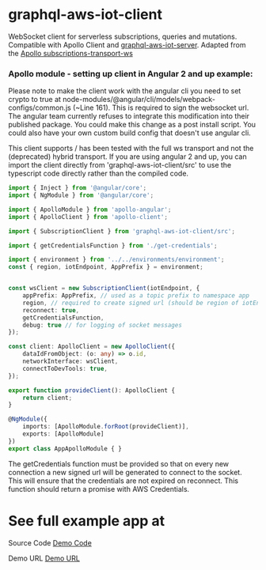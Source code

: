# graphql-aws-iot-client

WebSocket client for serverless subscriptions, queries and mutations. Compatible with Apollo Client and [graphql-aws-iot-server](https://github.com/ioxe/graphql-aws-iot-server). Adapted from the [Apollo subscriptions-transport-ws](https://github.com/apollographql/subscriptions-transport-ws)


### Apollo module - setting up client in Angular 2 and up example:

Please note to make the client work with the angular cli you need to set crypto to true at node-modules/@angular/cli/models/webpack-configs/common.js (~Line 161). This is required to sign the websocket url. The angular team currently refuses to integrate this modification into their published package. You could make this change as a post install script. You could also have your own custom build config that doesn't use angular cli.

This client supports / has been tested with the full ws transport and not the (deprecated) hybrid transport. If you are using angular 2 and up, you can import the client directly from 'graphql-aws-iot-client/src' to use the typescript code directly rather than the compiled code.

``` ts
import { Inject } from '@angular/core';
import { NgModule } from '@angular/core';

import { ApolloModule } from 'apollo-angular';
import { ApolloClient } from 'apollo-client';

import { SubscriptionClient } from 'graphql-aws-iot-client/src';

import { getCredentialsFunction } from './get-credentials';

import { environment } from '../../environments/environment';
const { region, iotEndpoint, AppPrefix } = environment;


const wsClient = new SubscriptionClient(iotEndpoint, {
    appPrefix: AppPrefix, // used as a topic prefix to namespace app
    region, // required to create signed url (should be region of iotEndpoint url
    reconnect: true,
    getCredentialsFunction,
    debug: true // for logging of socket messages
});

const client: ApolloClient = new ApolloClient({
    dataIdFromObject: (o: any) => o.id,
    networkInterface: wsClient,
    connectToDevTools: true,
});

export function provideClient(): ApolloClient {
    return client;
}

@NgModule({
    imports: [ApolloModule.forRoot(provideClient)],
    exports: [ApolloModule]
})
export class AppApolloModule { }

```
The getCredentials function must be provided so that on every new connection a new signed url will be generated to connect to the socket. This will ensure that the credentials are not expired on reconnect. This function should return a promise with AWS Credentials.

# See full example app at

Source Code
[Demo Code](https://github.com/ioxe/graphql-aws-iot-example)

Demo URL
[Demo URL](https://todo.girishnanda.com)
